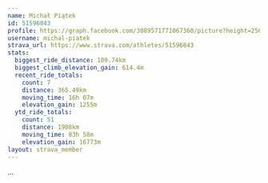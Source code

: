 ```yaml
---
name: Michał Piątek
id: 51596843
profile: https://graph.facebook.com/3089571771067360/picture?height=256&width=256
username: michal-piatek
strava_url: https://www.strava.com/athletes/51596843
stats:
  biggest_ride_distance: 109.74km
  biggest_climb_elevation_gain: 614.4m
  recent_ride_totals:
    count: 7
    distance: 365.49km
    moving_time: 16h 07m
    elevation_gain: 1255m
  ytd_ride_totals:
    count: 51
    distance: 1908km
    moving_time: 83h 58m
    elevation_gain: 16773m
layout: strava_member
--- 
```

...
